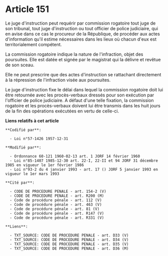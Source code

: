 # Article 151

Le juge d'instruction peut requérir par commission rogatoire tout juge de son tribunal, tout juge d'instruction ou tout
officier de police judiciaire, qui en avise dans ce cas le procureur de la République, de procéder aux actes d'information
qu'il estime nécessaires dans les lieux où chacun d'eux est territorialement compétent.

La commission rogatoire indique la nature de l'infraction, objet des poursuites. Elle est datée et signée par le magistrat
qui la délivre et revêtue de son sceau.

Elle ne peut prescrire que des actes d'instruction se rattachant directement à la répression de l'infraction visée aux
poursuites.

Le juge d'instruction fixe le délai dans lequel la commission rogatoire doit lui être retournée avec les procès-verbaux
dressés pour son exécution par l'officier de police judiciaire. A défaut d'une telle fixation, la commission rogatoire et les
procès-verbaux doivent lui être transmis dans les huit jours de la fin des opérations exécutées en vertu de celle-ci.

**Liens relatifs à cet article**

	**Codifié par**:

	  - Loi n°57-1426 1957-12-31

	**Modifié par**:

	  - Ordonnance 60-121 1960-02-13 art. 1 JORF 14 février 1960
	  - Loi n°85-1407 1985-12-30 art. 22-I, 22-II et 94 JORF 31 décembre 1985 en vigueur le 1er février 1986
	  - Loi n°93-2 du 4 janvier 1993 - art. 17 () JORF 5 janvier 1993 en vigueur le 1er mars 1993

	**Cité par**:

	  - CODE DE PROCEDURE PENALE - art. 154-2 (V)
	  - CODE DE PROCEDURE PENALE - art. R200 (M)
	  - Code de procédure pénale - art. 112 (V)
	  - Code de procédure pénale - art. 463 (V)
	  - Code de procédure pénale - art. 81 (V)
	  - Code de procédure pénale - art. R147 (V)
	  - Code de procédure pénale - art. R331 (V)

	**Liens**:

	  - TXT_SOURCE: CODE DE PROCEDURE PENALE - art. D33 (V)
	  - TXT_SOURCE: CODE DE PROCEDURE PENALE - art. D34 (V)
	  - TXT_SOURCE: CODE DE PROCEDURE PENALE - art. D35 (V)
	  - TXT_SOURCE: CODE DE PROCEDURE PENALE - art. D36 (M)
